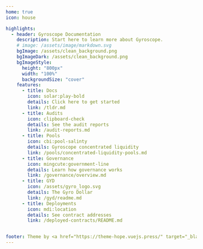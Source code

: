 ```yaml
---
home: true
icon: house

highlights:
  - header: Gyroscope Documentation
    description: Start here to learn more about Gyroscope.
    # image: /assets/image/markdown.svg
    bgImage: /assets/clean_background.png
    bgImageDark: /assets/clean_background.png
    bgImageStyle:
      height: "800px"
      width: "100%"
      backgroundSize: "cover"
    features:
      - title: Docs
        icon: solar:play-bold
        details: Click here to get started
        link: /tldr.md
      - title: Audits
        icon: clipboard-check
        details: See the audit reports
        link: /audit-reports.md
      - title: Pools
        icon: cbi:pool-salinty
        details: Gyroscope concentrated liquidity
        link: /pools/concentrated-liquidity-pools.md
      - title: Governance
        icon: mingcute:government-line
        details: Learn how governance works
        link: /governance/overview.md
      - title: GYD
        icon: /assets/gyro_logo.svg
        details: The Gyro Dollar
        link: /gyd/readme.md
      - title: Deployments
        icon: mdi:location
        details: See contract addresses
        link: /deployed-contracts/README.md


footer: Theme by <a href="https://theme-hope.vuejs.press/" target="_blank">VuePress Theme Hope</a> | Theme MIT Licensed, Copyright © 2019-present
---
```


